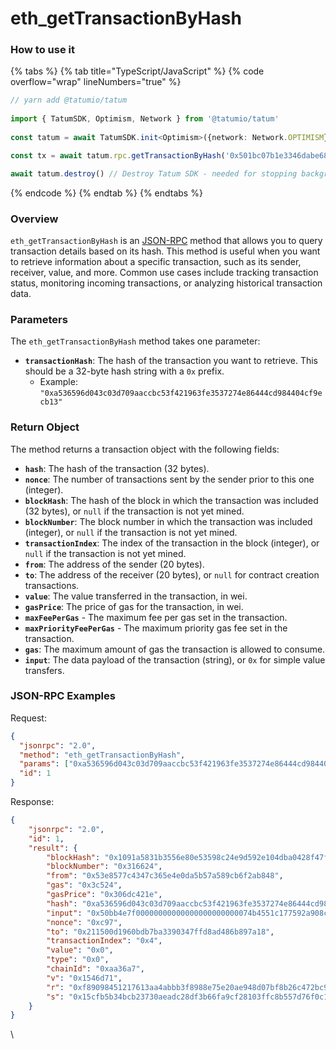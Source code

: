 # eth\_getTransactionByHash

### How to use it

{% tabs %}
{% tab title="TypeScript/JavaScript" %}
{% code overflow="wrap" lineNumbers="true" %}
```typescript
// yarn add @tatumio/tatum
  
import { TatumSDK, Optimism, Network } from '@tatumio/tatum'
  
const tatum = await TatumSDK.init<Optimism>({network: Network.OPTIMISM})  

const tx = await tatum.rpc.getTransactionByHash('0x501bc07b1e3346dabe68c6c0bee7fa52ea59c829396cd621cde0b61829321e58')

await tatum.destroy() // Destroy Tatum SDK - needed for stopping background jobs
```
{% endcode %}
{% endtab %}
{% endtabs %}

### Overview

`eth_getTransactionByHash` is an [JSON-RPC](https://community.optimism.io/docs/developers/build/json-rpc/) method that allows you to query transaction details based on its hash. This method is useful when you want to retrieve information about a specific transaction, such as its sender, receiver, value, and more. Common use cases include tracking transaction status, monitoring incoming transactions, or analyzing historical transaction data.

### Parameters

The `eth_getTransactionByHash` method takes one parameter:

* **`transactionHash`**: The hash of the transaction you want to retrieve. This should be a 32-byte hash string with a `0x` prefix.
  * Example: `"0xa536596d043c03d709aaccbc53f421963fe3537274e86444cd984404cf9ecb13"`

### Return Object

The method returns a transaction object with the following fields:

* **`hash`**: The hash of the transaction (32 bytes).
* **`nonce`**: The number of transactions sent by the sender prior to this one (integer).
* **`blockHash`**: The hash of the block in which the transaction was included (32 bytes), or `null` if the transaction is not yet mined.
* **`blockNumber`**: The block number in which the transaction was included (integer), or `null` if the transaction is not yet mined.
* **`transactionIndex`**: The index of the transaction in the block (integer), or `null` if the transaction is not yet mined.
* **`from`**: The address of the sender (20 bytes).
* **`to`**: The address of the receiver (20 bytes), or `null` for contract creation transactions.
* **`value`**: The value transferred in the transaction, in wei.
* **`gasPrice`**: The price of gas for the transaction, in wei.
* **`maxFeePerGas`** - The maximum fee per gas set in the transaction.
* **`maxPriorityFeePerGas`** - The maximum priority gas fee set in the transaction.
* **`gas`**: The maximum amount of gas the transaction is allowed to consume.
* **`input`**: The data payload of the transaction (string), or `0x` for simple value transfers.

### JSON-RPC Examples

Request:

```json
{
  "jsonrpc": "2.0",
  "method": "eth_getTransactionByHash",
  "params": ["0xa536596d043c03d709aaccbc53f421963fe3537274e86444cd984404cf9ecb13"],
  "id": 1
}
```

Response:

```json
{
    "jsonrpc": "2.0",
    "id": 1,
    "result": {
        "blockHash": "0x1091a5831b3556e80e53598c24e9d592e104dba0428f47f94c61523eb52d09d8",
        "blockNumber": "0x316624",
        "from": "0x53e8577c4347c365e4e0da5b57a589cb6f2ab848",
        "gas": "0x3c524",
        "gasPrice": "0x306dc421e",
        "hash": "0xa536596d043c03d709aaccbc53f421963fe3537274e86444cd984404cf9ecb13",
        "input": "0x50bb4e7f00000000000000000000000074b4551c177592a908c6ab9ce671bfe8c1b5bd40000000000000000000000000000000000000000000000000000056b990e70e000000000000000000000000000000000000000000000000000000000000000060000000000000000000000000000000000000000000000000000000000000006068747470733a2f2f6574682d6d61696e6e65742e672e616c6368656d792e636f6d2f76322f72646f704c505054424a31536f786b2d555179306b7464676f4b45326146637a2f6765744e4654732f3f6f776e65723d766974616c696b2e657468",
        "nonce": "0xc97",
        "to": "0x211500d1960bdb7ba3390347ffd8ad486b897a18",
        "transactionIndex": "0x4",
        "value": "0x0",
        "type": "0x0",
        "chainId": "0xaa36a7",
        "v": "0x1546d71",
        "r": "0xf89098451217613aa4abbb3f8988e75e20ae948d07bf8b26c472bc9bda50c9d9",
        "s": "0x15cfb5b34bcb23730aeadc28df3b66fa9cf28103ffc8b557d76f0c1df078028e"
    }
}
```

\
